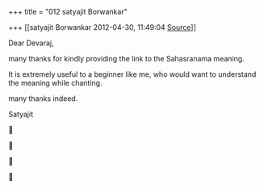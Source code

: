 +++
title = "012 satyajit Borwankar"

+++
[[satyajit Borwankar	2012-04-30, 11:49:04 [Source](https://groups.google.com/g/samskrita/c/Qsg6paLMUCo)]]



Dear Devaraj,

many thanks for kindly providing the link to the Sahasranama meaning.



It is extremely useful to a beginner like me, who would want to understand the meaning while chanting.



many thanks indeed.



Satyajit  
  









